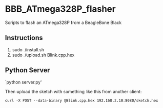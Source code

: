 BBB_ATmega328P_flasher
======================

Scripts to flash an ATmega328P from a BeagleBone Black

Instructions
------------

1. sudo ./install.sh
2. sudo ./upload.sh Blink.cpp.hex

Python Server
---------

`python server.py'

Then upload the sketch with something like this from another client:

`curl -X POST --data-binary @Blink.cpp.hex 192.168.2.10:8080/sketch.hex`

